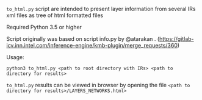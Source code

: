 `to_html.py` script are intended to present layer information 
from several IRs xml files as tree of html formatted files 

Required Python 3.5 or higher

Script originally was based on script info.py by @atarakan . (https://gitlab-icv.inn.intel.com/inference-engine/kmb-plugin/merge_requests/360)

Usage:
```
python3 to_html.py <path to root directory with IRs> <path to directory for results>
```
`to_html.py` results can be viewed in browser by opening the file `<path to directory for results>/LAYERS_NETWORKS.html>`

